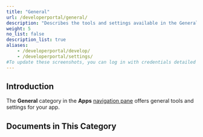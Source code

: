 ```yaml
---
title: "General"
url: /developerportal/general/
description: "Describes the tools and settings available in the General category in Apps navigation pane."
weight: 5
no_list: false
description_list: true
aliases:
    - /developerportal/develop/
    - /developerportal/settings/
#To update these screenshots, you can log in with credentials detailed in How to Update Screenshots Using Team Apps.
---
```


## Introduction

The **General** category in the **Apps** [navigation pane](/developerportal/#navigation-pane) offers general tools and settings for your app.

## Documents in This Category
